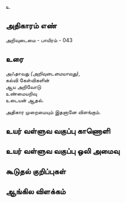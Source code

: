 உ


## அதிகாரம் எண்

அறிவுடைமை - பாயிரம் - 043

## உரை

அஃதாவது _(அறிவுடைமையாவது)_,  
கல்வி கேள்விகளின்  
ஆய அறிவோடு  
உண்மையறிவு  
உடையன் ஆதல்.  

அதிகார முறைமையும் இதனானே விளங்கும்.


## உயர் வள்ளுவ வகுப்பு காணொளி


## உயர் வள்ளுவ வகுப்பு ஒலி அமைவு 


## கூடுதல் குறிப்புகள்


## ஆங்கில விளக்கம்

